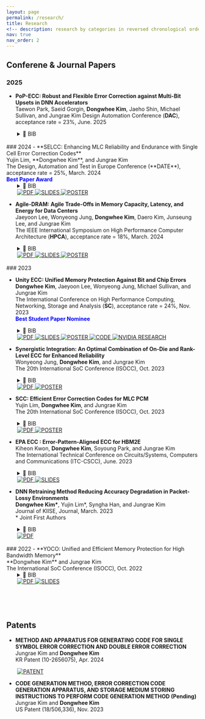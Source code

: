 ```yaml
---
layout: page
permalink: /research/
title: Research
<!-- description: research by categories in reversed chronological order. generated by jekyll-scholar. -->
nav: true
nav_order: 2
---
```


<!-- Hide page title -->
<style>
h1 {
	display: none;
}
</style>

## **Conferene & Journal Papers**

### 2025

- **PoP-ECC: Robust and Flexible Error Correction against Multi-Bit Upsets in DNN Accelerators**<br>
  Taewon Park, Saeid Gorgin, **Dongwhee Kim**, Jaeho Shin, Michael Sullivan, and Jungrae Kim
  Design Automation Conference (**DAC**), acceptance rate = 23%, June. 2025

<div style="margin-left: 2em;">

  <details>
    <summary>📄 BIB</summary>

    <pre><code>@inproceedings{park2025popecc,

title={PoP-ECC: Robust and Flexible Error Correction against Multi-Bit Upsets in DNN Accelerators},
author={Park, Taewon and Gorgin, Saeid and Kim, Dongwhee and Shin, Jaeho and Sullivan, Michael and Kim, Jungrae},
booktitle={2025 62th ACM/IEEE Design Automation Conference (DAC)},
pages={1--6},
year={2025},
organization={IEEE}
}
</code></pre>

  </details>

</div>

<br>
### 2024
- **SELCC: Enhancing MLC Reliability and Endurance with Single Cell Error Correction Codes**<br>
  Yujin Lim, **Dongwhee Kim**, and Jungrae Kim<br>
  The Design, Automation and Test in Europe Conference (**DATE**), acceptance rate = 25%, March. 2024<br>
  <span style="color: blue; font-weight: bold;">Best Paper Award</span>

<div style="margin-left: 2em;">

  <details>
    <summary>📄 BIB</summary>

    <pre><code>@inproceedings{lim2024selcc,

title={SELCC: Enhancing MLC Reliability and Endurance with Single-Cell Error Correction Codes},
author={Lim, Yujin and Kim, Dongwhee and Kim, Jungrae},
booktitle={2024 Design, Automation \& Test in Europe Conference \& Exhibition (DATE)},
pages={1--6},
year={2024},
organization={IEEE}
}</code></pre>

  </details>

  <a href="https://ieeexplore.ieee.org/document/10546752">
    <img src="https://img.shields.io/badge/PDF-Click%20Here-red" alt="PDF">
  </a>
  <a href="https://raw.githubusercontent.com/dongwhee-kim/dongwhee-kim.github.io/main/assets/pdf/DATE24_SELCC_Slides.pdf" download>
    <img src="https://img.shields.io/badge/Slides-Click%20Here-yellow" alt="SLIDES">
  </a>
  <a href="https://raw.githubusercontent.com/dongwhee-kim/dongwhee-kim.github.io/main/assets/pdf/DATE24_SELCC_Poster.pdf" download>
    <img src="https://img.shields.io/badge/Poster-Click%20Here-brightgreen" alt="POSTER">
  </a>
</div>

- **Agile-DRAM: Agile Trade-Offs in Memory Capacity, Latency, and Energy for Data Centers**<br>
  Jaeyoon Lee, Wonyeong Jung, **Dongwhee Kim**, Daero Kim, Junseung Lee, and Jungrae Kim<br>
  The IEEE International Symposium on High Performance Computer Architecture (**HPCA**), acceptance rate = 18%, March. 2024

<div style="margin-left: 2em;">

  <details>
    <summary>📄 BIB</summary>

    <pre><code>@inproceedings{lee2024agile,
      title={Agile-DRAM: Agile Trade-Offs in Memory Capacity, Latency, and Energy for Data Centers},
      author={Lee, Jaeyoon and Jung, Wonyeong and Kim, Dongwhee and Kim, Daero and Lee, Junseung and Kim, Jungrae},
      booktitle={2024 IEEE International Symposium on High-Performance Computer Architecture (HPCA)},
      pages={1141--1153},
      year={2024},
      organization={IEEE}
    }</code></pre>

  </details>

  <a href="https://ieeexplore.ieee.org/abstract/document/10476434?casa_token=liZnjAWWwHYAAAAA:AUNgLDe7OHUhUzr0AxQ3BW_iZ7SnUUOOGfkCihmaNhig7zXC76iJ5Cm3TZv96-tKxpYJidrB">
    <img src="https://img.shields.io/badge/PDF-Click%20Here-red" alt="PDF">
  </a>
  <a href="https://raw.githubusercontent.com/dongwhee-kim/dongwhee-kim.github.io/main/assets/pdf/HPCA24_Agile-DRAM_Slides.pdf" download>
    <img src="https://img.shields.io/badge/Slides-Click%20Here-yellow" alt="SLIDES">
  </a>
  <a href="https://raw.githubusercontent.com/dongwhee-kim/dongwhee-kim.github.io/main/assets/pdf/HPCA24_Agile-DRAM_Poster.pdf" download>
    <img src="https://img.shields.io/badge/Poster-Click%20Here-brightgreen" alt="POSTER">
  </a>
</div>

<br>
### 2023

- **Unity ECC: Unified Memory Protection Against Bit and Chip Errors**<br>
  **Dongwhee Kim**, Jaeyoon Lee, Wonyeong Jung, Michael Sullivan, and Jungrae Kim<br>
  The International Conference on High Performance Computing, Networking, Storage and Analysis (**SC**), acceptance rate = 24%, Nov. 2023<br>
  <span style="color: blue; font-weight: bold;">Best Student Paper Nominee</span>

<div style="margin-left: 2em;">
  <details>
    <summary>📄 BIB</summary>
    <pre><code>@inproceedings{kim2023unity,
  title={Unity ECC: Unified memory protection against bit and chip errors},
  author={Kim, Dongwhee and Lee, Jaeyoon and Jung, Wonyeong and Sullivan, Michael and Kim, Jungrae},
  booktitle={Proceedings of the International Conference for High Performance Computing, Networking, Storage and Analysis},
  pages={1--16},
  year={2023}
}
</code></pre>
  </details>

  <a href="https://dl.acm.org/doi/10.1145/3581784.3607081">
    <img src="https://img.shields.io/badge/PDF-Click%20Here-red" alt="PDF">
  </a>
  <a href="https://raw.githubusercontent.com/dongwhee-kim/dongwhee-kim.github.io/main/assets/pdf/SC23_Unity-ECC_Presentation.pdf" download>
    <img src="https://img.shields.io/badge/Slides-Click%20Here-yellow" alt="SLIDES">
  </a>
  <a href="https://raw.githubusercontent.com/dongwhee-kim/dongwhee-kim.github.io/main/assets/pdf/SAIF23_Unity-ECC_Poster.pdf" download>
    <img src="https://img.shields.io/badge/Poster-Click%20Here-228B22" alt="POSTER">
  </a>
  <a href="https://github.com/dongwhee-kim/ECC-exercise/tree/main/02_Application/02_DDR5_ODECC_RLECC">
    <img src="https://img.shields.io/badge/Code-Click%20Here-blue" alt="CODE">
  </a>
  <a href="https://research.nvidia.com/publication/2023-11_unity-ecc-unified-memory-protection-against-bit-and-chip-errors">
    <img src="https://img.shields.io/badge/NVIDIA_RESEARCH-Click%20Here-006400" alt="NVIDIA RESEARCH">
  </a>
</div>

- **Synergistic Integration: An Optimal Combination of On-Die and Rank-Level ECC for Enhanced Reliability**<br>
  Wonyeong Jung, **Dongwhee Kim**, and Jungrae Kim<br>
  The 20th International SoC Conference (ISOCC), Oct. 2023<br>

<div style="margin-left: 2em;">

  <details>
    <summary>📄 BIB</summary>

    <pre><code>@inproceedings{jung2023synergistic,

title={Synergistic Integration: An Optimal Combination of On-Die and Rank-Level ECC for Enhanced Reliability},
author={Jung, Wonyeong and Kim, Dongwhee and Kim, Jungrae},
booktitle={2023 20th International SoC Design Conference (ISOCC)},
pages={305--306},
year={2023},
organization={IEEE}
}
</code></pre>

  </details>

  <a href="https://ieeexplore.ieee.org/abstract/document/10396592">
    <img src="https://img.shields.io/badge/PDF-Click%20Here-red" alt="PDF">
  </a> 
  <a href="https://raw.githubusercontent.com/dongwhee-kim/dongwhee-kim.github.io/main/assets/pdf/ISOCC23_Synergistic_Integration_Poster.pdf" download>
    <img src="https://img.shields.io/badge/Poster-Click%20Here-brightgreen" alt="POSTER">
  </a>
</div>

- **SCC: Efficient Error Correction Codes for MLC PCM**<br>
  Yujin Lim, **Dongwhee Kim**, and Jungrae Kim<br>
  The 20th International SoC Conference (ISOCC), Oct. 2023<br>

<div style="margin-left: 2em;">

  <details>
    <summary>📄 BIB</summary>

    <pre><code>@inproceedings{lim2023scc,

title={SCC: Efficient Error Correction Codes for MLC PCM},
author={Lim, Yujin and Kim, Dongwhee and Kim, Jungrae},
booktitle={2023 20th International SoC Design Conference (ISOCC)},
pages={303--304},
year={2023},
organization={IEEE}
}
</code></pre>

  </details>

  <a href="https://ieeexplore.ieee.org/abstract/document/10396372">
    <img src="https://img.shields.io/badge/PDF-Click%20Here-red" alt="PDF">
  </a> 
  <a href="https://raw.githubusercontent.com/dongwhee-kim/dongwhee-kim.github.io/main/assets/pdf/ISOCC23_SCC_Poster.pdf" download>
    <img src="https://img.shields.io/badge/Poster-Click%20Here-brightgreen" alt="POSTER">
  </a>
</div>

- **EPA ECC : Error-Pattern-Aligned ECC for HBM2E**<br>
  Kiheon Kwon, **Dongwhee Kim**, Soyoung Park, and Jungrae Kim<br>
  The International Technical Conference on Circuits/Systems, Computers and Communications (ITC-CSCC), June. 2023<br>

<div style="margin-left: 2em;">
  <details>
    <summary>📄 BIB</summary>
    <pre><code>@inproceedings{kwon2023epa,
  title={EPA ECC: Error-Pattern-Aligned ECC for HBM2E},
  author={Kwon, Kiheon and Kim, Dongwhee and Park, Soyoung and Kim, Jungrae},
  booktitle={2023 International Technical Conference on Circuits/Systems, Computers, and Communications (ITC-CSCC)},
  pages={1--6},
  year={2023},
  organization={IEEE}
  }
  </code></pre>
  </details>

  <a href="https://ieeexplore.ieee.org/abstract/document/10212882">
    <img src="https://img.shields.io/badge/PDF-Click%20Here-red" alt="PDF">
  </a>
  <a href="https://raw.githubusercontent.com/dongwhee-kim/dongwhee-kim.github.io/main/assets/pdf/ITC-CSCC23_EPA_ECC_Slides.pdf" download>
    <img src="https://img.shields.io/badge/Slides-Click%20Here-yellow" alt="SLIDES">
  </a>
</div>

- **DNN Retraining Method Reducing Accuracy Degradation in Packet-Lossy Environments**<br>
  **Dongwhee Kim\***, Yujin Lim\*, Syngha Han, and Jungrae Kim<br>
  Journal of KIISE, Journal, March. 2023<br> \* Joint First Authors

<div style="margin-left: 2em;">
  <details>
    <summary>📄 BIB</summary>
    <pre><code>@article{김동휘2023패킷,
  title={패킷 손실 환경에서 정확도 감소를 줄이는 심층 신경망 재학습 방법},
  author={김동휘 and 임유진 and 한승하 and 김정래},
  journal={Journal of KIISE},
  volume={50},
  number={3},
  pages={285--293},
  year={2023}
}
  </code></pre>
  </details>

  <a href="https://www.dbpia.co.kr/Journal/articleDetail?nodeId=NODE11225038">
    <img src="https://img.shields.io/badge/PDF-Click%20Here-red" alt="PDF">
  </a>
</div>

<br>
### 2022
- **YOCO: Unified and Efficient Memory Protection for High Bandwidth Memory**<br>
  **Dongwhee Kim** and Jungrae Kim<br>
  The International SoC Conference (ISOCC), Oct. 2022<br>

<div style="margin-left: 2em;">
  <details>
    <summary>📄 BIB</summary>
    <pre><code>@inproceedings{kim2022yoco,
  title={YOCO: Unified and Efficient Memory Protection for High Bandwidth Memory},
  author={Kim, Dongwhee and Kim, Jungrae},
  booktitle={2022 19th International SoC Design Conference (ISOCC)},
  pages={37--38},
  year={2022},
  organization={IEEE}
}  
    </code></pre>
  </details>

  <a href="https://ieeexplore.ieee.org/abstract/document/10031395">
    <img src="https://img.shields.io/badge/PDF-Click%20Here-red" alt="PDF">
  </a>
  <a href="https://raw.githubusercontent.com/dongwhee-kim/dongwhee-kim.github.io/main/assets/pdf/ISOCC22_YOCO_Slides.pdf" download>
    <img src="https://img.shields.io/badge/Slides-Click%20Here-yellow" alt="SLIDES">
  </a>
</div>

<br><br><br>

## **Patents**

- **METHOD AND APPARATUS FOR GENERATING CODE FOR SINGLE SYMBOL ERROR CORRECTION AND DOUBLE ERROR CORRECTION**<br>
  Jungrae Kim and **Dongwhee Kim**<br>
  KR Patent (10-2656075), Apr. 2024<br>

<div style="margin-left: 2em;">

  <a href="https://doi.org/10.8080/1020230078765">
    <img src="https://img.shields.io/badge/PATENT-Click%20Here-800080" alt="PATENT">
  </a>
</div>

- **CODE GENERATION METHOD, ERROR CORRECTION CODE GENERATION APPARATUS, AND STORAGE MEDIUM STORING INSTRUCTIONS TO PERFORM CODE GENERATION METHOD (Pending)**<br>
  Jungrae Kim and **Dongwhee Kim**<br>
  US Patent (18/506,336), Nov. 2023<br>
